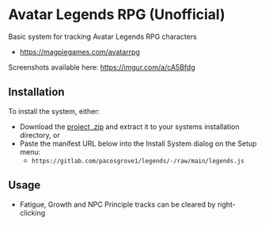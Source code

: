 # Avatar Legends RPG (Unofficial)

Basic system for tracking Avatar Legends RPG characters

* https://magpiegames.com/avatarrpg

Screenshots available here: https://imgur.com/a/cA5Bfdg

## Installation
To install the system, either:

* Download the [project .zip](https://gitlab.com/pacosgrove1/legends/-/archive/main/legends-main.zip) and extract it to your systems installation directory, or
* Paste the manifest URL below into the Install System dialog on the Setup menu:
  * `https://gitlab.com/pacosgrove1/legends/-/raw/main/legends.js`

## Usage
* Fatigue, Growth and NPC Principle tracks can be cleared by right-clicking
